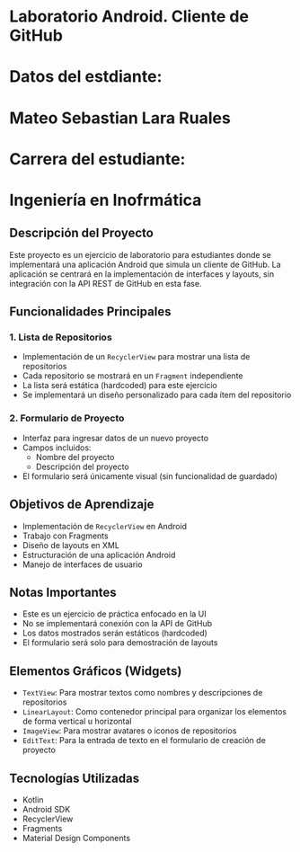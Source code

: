 # Laboratorio Android. Cliente de GitHub

# Datos del estdiante:
# Mateo Sebastian Lara Ruales
# Carrera del estudiante:
# Ingeniería en Inofrmática

## Descripción del Proyecto
Este proyecto es un ejercicio de laboratorio para estudiantes donde se implementará una aplicación Android que simula un cliente de GitHub. La aplicación se centrará en la implementación de interfaces y layouts, sin integración con la API REST de GitHub en esta fase.

## Funcionalidades Principales

### 1. Lista de Repositorios
- Implementación de un `RecyclerView` para mostrar una lista de repositorios
- Cada repositorio se mostrará en un `Fragment` independiente
- La lista será estática (hardcoded) para este ejercicio
- Se implementará un diseño personalizado para cada ítem del repositorio

### 2. Formulario de Proyecto
- Interfaz para ingresar datos de un nuevo proyecto
- Campos incluidos:
  - Nombre del proyecto
  - Descripción del proyecto
- El formulario será únicamente visual (sin funcionalidad de guardado)

## Objetivos de Aprendizaje
- Implementación de `RecyclerView` en Android
- Trabajo con Fragments
- Diseño de layouts en XML
- Estructuración de una aplicación Android
- Manejo de interfaces de usuario

## Notas Importantes
- Este es un ejercicio de práctica enfocado en la UI
- No se implementará conexión con la API de GitHub
- Los datos mostrados serán estáticos (hardcoded)
- El formulario será solo para demostración de layouts

## Elementos Gráficos (Widgets)
- `TextView`: Para mostrar textos como nombres y descripciones de repositorios
- `LinearLayout`: Como contenedor principal para organizar los elementos de forma vertical u horizontal
- `ImageView`: Para mostrar avatares o iconos de repositorios
- `EditText`: Para la entrada de texto en el formulario de creación de proyecto

## Tecnologías Utilizadas
- Kotlin
- Android SDK
- RecyclerView
- Fragments
- Material Design Components
